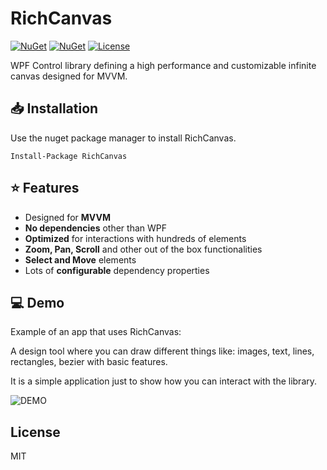 # RichCanvas
[![NuGet](https://img.shields.io/nuget/v/RichCanvas?style=for-the-badge&logo=nuget&label=release)](https://www.nuget.org/packages/RichCanvas/)
[![NuGet](https://img.shields.io/nuget/dt/RichCanvas?label=downloads&style=for-the-badge&logo=nuget)](https://www.nuget.org/packages/RichCanvas/)
[![License](https://img.shields.io/github/license/mircea21S/RichCanvas?style=for-the-badge)](https://github.com/mircea21S/RichCanvas/blob/main/LICENSE)

WPF Control library defining a high performance and customizable infinite canvas designed for MVVM.

## 📥 Installation
Use the nuget package manager to install RichCanvas.

```
Install-Package RichCanvas
```

## ⭐ Features

- Designed for **MVVM**
- **No dependencies** other than WPF
- **Optimized** for interactions with hundreds of elements
- **Zoom, Pan, Scroll** and other out of the box functionalities
- **Select and Move** elements
- Lots of **configurable** dependency properties

## 💻 Demo

Example of an app that uses RichCanvas:

A design tool where you can draw different things like: images, text, lines, rectangles, bezier with basic features.

It is a simple application just to show how you can interact with the library.

![DEMO](https://github.com/mircea21S/RichCanvas/blob/main/DemoAnimation.gif)

## License

MIT
